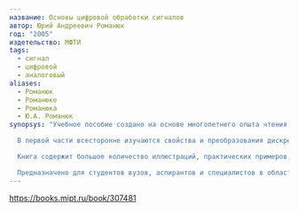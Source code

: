 ```yaml
---
название: Основы цифровой обработки сигналов
автор: Юрий Андреевич Романюк
год: "2005"
издетельство: МФТИ
tags:
  - сигнал
  - цифровой
  - аналоговый
aliases:
  - Романюк
  - Романюке
  - Романюка
  - Ю.А. Романюк
synopsys: "Учебное пособие создано на основе многолетнего опыта чтения одноименного курса лекций для студентов Московского физико-технического института по специальности «Прикладные математика и физика». Методически ясно изложены фундаментальные основы и наиболее важные законченные результаты по цифровой обработке сигналов.\r

  В первой части всесторонне изучаются свойства и преобразования дискретных сигналов, методы исследования линейных систем во временной и частотной областях. Значительное внимание уделено вопросам дискретизации аналоговых сигналов, применению различных ортогональных преобразований.\r\r

  Книга содержит большое количество иллюстраций, практических примеров, упражнений и задач.\r\r

  Предназначено для студентов вузов, аспирантов и специалистов в области цифровой обработки сигналов."
---
```

https://books.mipt.ru/book/307481